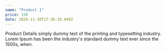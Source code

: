 ```yaml
---
name: "Product 1"
price: 150
date: 2020-11-30T17:36:10.046Z
---
```

<!--StartFragment-->

Product Details simply dummy text of the printing and typesetting industry. Lorem Ipsum has been the industry's standard dummy text ever since the 1500s, when.

<!--EndFragment-->